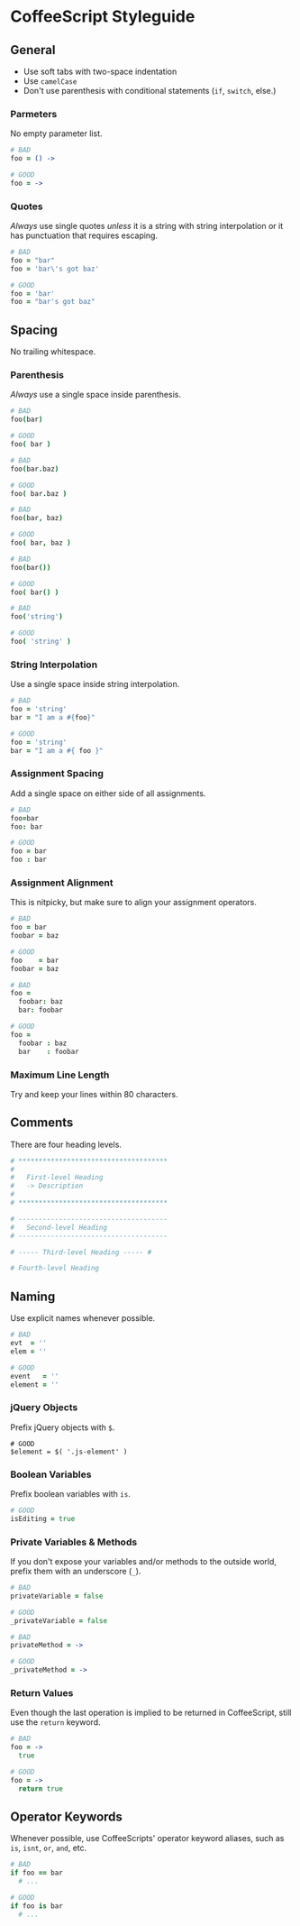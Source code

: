 CoffeeScript Styleguide
=======================

General
-------

- Use soft tabs with two-space indentation
- Use `camelCase`
- Don't use parenthesis with conditional statements (`if`, `switch`, else.)

### Parmeters

No empty parameter list.

```coffeescript
# BAD
foo = () ->

# GOOD
foo = ->
```

### Quotes

_Always_ use single quotes _unless_ it is a string with string interpolation or it has punctuation that requires escaping.

```coffeescript
# BAD
foo = "bar"
foo = 'bar\'s got baz'

# GOOD
foo = 'bar'
foo = "bar's got baz"
```

Spacing
-------

No trailing whitespace.

### Parenthesis

_Always_ use a single space inside parenthesis.

```coffeescript
# BAD
foo(bar)

# GOOD
foo( bar )

# BAD
foo(bar.baz)

# GOOD
foo( bar.baz )

# BAD
foo(bar, baz)

# GOOD
foo( bar, baz )

# BAD
foo(bar())

# GOOD
foo( bar() )

# BAD
foo('string')

# GOOD
foo( 'string' )
```

### String Interpolation

Use a single space inside string interpolation.

```coffeescript
# BAD
foo = 'string'
bar = "I am a #{foo}"

# GOOD
foo = 'string'
bar = "I am a #{ foo }"
```

### Assignment Spacing

Add a single space on either side of all assignments.

```coffeescript
# BAD
foo=bar
foo: bar

# GOOD
foo = bar
foo : bar
```

### Assignment Alignment

This is nitpicky, but make sure to align your assignment operators.

```coffeescript
# BAD
foo = bar
foobar = baz

# GOOD
foo    = bar
foobar = baz

# BAD
foo =
  foobar: baz
  bar: foobar

# GOOD
foo =
  foobar : baz
  bar    : foobar
```

### Maximum Line Length

Try and keep your lines within 80 characters.

Comments
--------

There are four heading levels.

```coffeescript
# *************************************
#
#   First-level Heading
#   -> Description
#
# *************************************

# -------------------------------------
#   Second-level Heading
# -------------------------------------

# ----- Third-level Heading ----- #

# Fourth-level Heading
```

Naming
------

Use explicit names whenever possible.

```coffeescript
# BAD
evt  = ''
elem = ''

# GOOD
event   = ''
element = ''
```

### jQuery Objects

Prefix jQuery objects with `$`.

```
# GOOD
$element = $( '.js-element' )
```

### Boolean Variables

Prefix boolean variables with `is`.

```coffeescript
# GOOD
isEditing = true
```

### Private Variables & Methods

If you don't expose your variables and/or methods to the outside world, prefix them with an underscore (`_`).

```coffeescript
# BAD
privateVariable = false

# GOOD
_privateVariable = false

# BAD
privateMethod = ->

# GOOD
_privateMethod = ->
```

### Return Values

Even though the last operation is implied to be returned in CoffeeScript, still use the `return` keyword.

```coffeescript
# BAD
foo = ->
  true

# GOOD
foo = ->
  return true
```

Operator Keywords
-----------------

Whenever possible, use CoffeeScripts' operator keyword aliases, such as `is`, `isnt`, `or`, `and`, etc.

```coffeescript
# BAD
if foo == bar
  # ...

# GOOD
if foo is bar
  # ...
```

